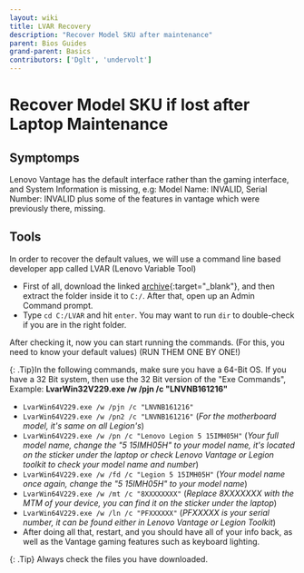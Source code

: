 ```yaml
---
layout: wiki
title: LVAR Recovery
description: "Recover Model SKU after maintenance"
parent: Bios Guides
grand-parent: Basics
contributors: ['Dglt', 'undervolt']
---
```


# Recover Model SKU if lost after Laptop Maintenance

## Symptomps

Lenovo Vantage has the default interface rather than the gaming interface, and System Information is missing, e.g: Model Name: INVALID, Serial Number: INVALID plus some of the features in vantage which were previously there, missing.

## Tools

In order to recover the default values, we will use a command line based developer app called LVAR (Lenovo Variable Tool)

- First of all, download the linked [archive](https://laptopwiki.eu/wp-content/uploads/2021/11/LVAR.zip){:target="_blank"}, and then extract the folder inside it to ``C:/``. After that, open up an Admin Command prompt.
- Type ``cd C:/LVAR`` and hit ``enter``. You may want to run ``dir`` to double-check if you are in the right folder.

After checking it, now you can start running the commands. (For this, you need to know your default values) (RUN THEM ONE BY ONE!)

{: .Tip}In the following commands, make sure you have a 64-Bit OS. If you have a 32 Bit system, then use the 32 Bit version of the "Exe Commands", Example: **LvarWin32V229.exe /w /pjn /c "LNVNB161216"**

- ``LvarWin64V229.exe /w /pjn /c "LNVNB161216"``
- ``LvarWin64V229.exe /w /pn2 /c "LNVNB161216"`` (_For the motherboard model, it's same on all Legion's_)
- ``LvarWin64V229.exe /w /pn /c "Lenovo Legion 5 15IMH05H"`` (_Your full model name, change the "5 15IMH05H" to your model name, it's located on the sticker under the laptop or check Lenovo Vantage or Legion toolkit to check your model name and number_)
- ``LvarWin64V229.exe /w /fd /c "Legion 5 15IMH05H"`` (_Your model name once again, change the "5 15IMH05H" to your model name_)
- ``LvarWin64V229.exe /w /mt /c "8XXXXXXXX"`` (_Replace 8XXXXXXX with the MTM of your device, you can find it on the sticker under the laptop_)
- ``LvarWin64V229.exe /w /ln /c "PFXXXXXX"`` (_PFXXXXX is your serial number, it can be found either in Lenovo Vantage or Legion Toolkit_)
- After doing all that, restart, and you should have all of your info back, as well as the Vantage gaming features such as keyboard lighting.

{: .Tip}
Always check the files you have downloaded.
